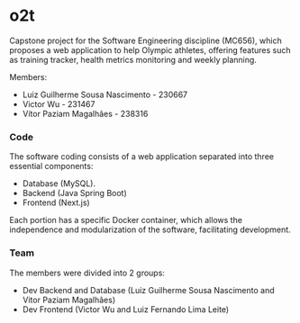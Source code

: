 # o2t
Capstone project for the Software Engineering discipline (MC656), which proposes a web application to help Olympic athletes, offering features such as training tracker, health metrics monitoring and weekly planning.

Members:
- Luiz Guilherme Sousa Nascimento - 230667
- Victor Wu - 231467
- Vítor Paziam Magalhães - 238316

### Code

The software coding consists of a web application separated into three essential components:
- Database (MySQL).
- Backend (Java Spring Boot)
- Frontend (Next.js)
  
Each portion has a specific Docker container, which allows the independence and modularization of the software, facilitating development.

### Team

The members were divided into 2 groups:
- Dev Backend and Database (Luiz Guilherme Sousa Nascimento and Vitor Paziam Magalhães)
- Dev Frontend (Victor Wu and Luiz Fernando Lima Leite)
